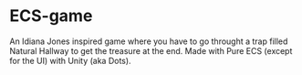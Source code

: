 # ECS-game
 An Idiana Jones inspired game where you have to go throught a trap filled Natural Hallway to get the treasure at the end. Made with Pure ECS (except for the UI)  with Unity (aka Dots).
